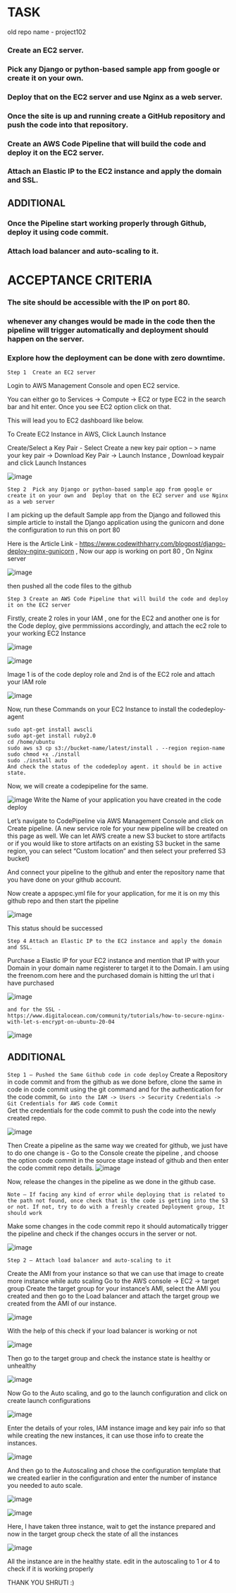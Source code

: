 # TASK
old repo name - project102

### Create an EC2 server.
### Pick any Django or python-based sample app from google or create it on your own.
### Deploy that on the EC2 server and use Nginx as a web server.
### Once the site is up and running create a GitHub repository and push the code into that repository.
### Create an AWS Code Pipeline that will build the code and deploy it on the EC2 server.
### Attach an Elastic IP to the EC2 instance and apply the domain and SSL.

## ADDITIONAL
### Once the Pipeline start working properly through Github, deploy it using code commit.
### Attach load balancer and auto-scaling to it.

# ACCEPTANCE CRITERIA

### The site should be accessible with the IP on port 80.
### whenever any changes would be made in the code then the pipeline will trigger automatically and deployment should happen on the server.
### Explore how the deployment can be done with zero downtime.

``` Step 1  Create an EC2 server ```

Login to AWS Management Console and open EC2 service.

You can either go to Services -> Compute -> EC2 or type EC2 in the search bar and hit enter. Once you see EC2 option click on that.

This will lead you to EC2 dashboard like below.

To Create EC2 Instance in AWS, Click Launch Instance

Create/Select a Key Pair - Select Create a new key pair option – > name your key pair -> Download Key Pair -> Launch Instance , Download keypair and click Launch Instances

![image](https://user-images.githubusercontent.com/67600604/171338086-a56c4cbd-a8f0-439e-9685-ba2dcd10361b.png)

``` Step 2  Pick any Django or python-based sample app from google or create it on your own and  Deploy that on the EC2 server and use Nginx as a web server ```

I am picking up the default Sample app from the Django and followed this simple article to install the Django application using the gunicorn and done the configuration to run this on port 80

Here is the Article Link - https://www.codewithharry.com/blogpost/django-deploy-nginx-gunicorn , Now our app is working on port 80 , On Nginx server

![image](https://user-images.githubusercontent.com/67600604/174781038-62c131a4-4a28-4d99-95b1-95c658977dc0.png)

then pushed all the code files to the github 

``` Step 3 Create an AWS Code Pipeline that will build the code and deploy it on the EC2 server ```

Firstly, create 2 roles in your IAM , one for the EC2 and another one is for the Code deploy, give permmissions accordingly, and attach the ec2 role to your working EC2 Instance 

![image](https://user-images.githubusercontent.com/67600604/174781797-25244da1-1bf7-4ef8-a36b-9c96d887e2fb.png)

![image](https://user-images.githubusercontent.com/67600604/174781875-9120c2ce-fbd5-4378-95ca-517bd945ce66.png)

Image 1 is of the code deploy role and 2nd is of the EC2 role and attach your IAM role

![image](https://user-images.githubusercontent.com/67600604/174782037-a7596cd8-93c1-4760-9d7c-77e027c59e69.png)

Now, run these Commands on your EC2 Instance to install the codedeploy-agent 

```sudo apt-get update
sudo apt-get install awscli
sudo apt-get install ruby2.0
cd /home/ubuntu
sudo aws s3 cp s3://bucket-name/latest/install . --region region-name sudo chmod +x ./install
sudo ./install auto
And check the status of the codedeploy agent. it should be in active state.
```

Now, we will create a codepipeline for the same.

![image](https://user-images.githubusercontent.com/67600604/174783022-d0ed55d3-0d2c-4318-b631-a1f0442cd8af.png) Write the Name of your application you have created in the code deploy 

Let’s navigate to CodePipeline via AWS Management Console and click on Create pipeline. (A new service role for your new pipeline will be created on this page as well. We can let AWS create a new S3 bucket to store artifacts or if you would like to store artifacts on an existing S3 bucket in the same region, you can select “Custom location” and then select your preferred S3 bucket)

And connect your pipeline to the github and enter the repository name that you have done on your github account. 

Now create a appspec.yml file for your application, for me it is on my this github repo and then start the pipeline 

![image](https://user-images.githubusercontent.com/67600604/174783555-db7f7467-6d0a-4f15-9d28-2b71a0348ed0.png)

This status should be successed

``` Step 4 Attach an Elastic IP to the EC2 instance and apply the domain and SSL. ```

Purchase a Elastic IP for your EC2 instance and mention that IP with your Domain in your domain name registerer to target it to the Domain. I am using the freenom.com here and the purchased domain is hitting the url that i have purchased

![image](https://user-images.githubusercontent.com/67600604/174784018-4a31674f-9d5d-40bf-b770-fd9affce838d.png)

``` and for the SSL - https://www.digitalocean.com/community/tutorials/how-to-secure-nginx-with-let-s-encrypt-on-ubuntu-20-04 ```

![image](https://user-images.githubusercontent.com/67600604/174784310-557f9ccf-eb87-4c04-93f3-1c2fdf56a43b.png)

## ADDITIONAL

``` Step 1 – Pushed the Same Github code in code deploy ``` 
Create a Repository  in code commit and from the github as we done before, clone the same in code in code commit using the git command and for the authentication for the code commit, 
``` Go into the IAM -> Users -> Security Credentials -> Git Credentials for AWS code Commit ```  
Get the credentials for the code commit to push the code into the newly created repo.

![image](https://user-images.githubusercontent.com/67600604/175942111-9ed0d09f-0990-4e93-bc5d-2ca731aa8817.png)

Then Create a pipeline as the same way we created for github, we just have to do one change is -
Go to the Console create the pipeline , and choose the option code commit in the source stage instead of github and then enter the code commit repo details.
![image](https://user-images.githubusercontent.com/67600604/175942308-bd94d0b3-ea32-4099-989a-2eba2fcc43a3.png)

Now, release the changes in the pipeline as we done in the github case.
```
Note – If facing any kind of error while deploying that is related to the path not found, once check that is the code is getting into the S3 or not. If not, try to do with a freshly created Deployment group, It should work
```

Make some changes in the code commit repo it should automatically trigger the pipeline and check if the changes occurs in the server or not.

![image](https://user-images.githubusercontent.com/67600604/175942505-01647a76-5592-41fc-b46f-d3984a0bd1cd.png)

``` Step 2 – Attach load balancer and auto-scaling to it ```

Create the AMI from your instance so that we can use that image to create more instance while auto scaling 
Go to the AWS console -> EC2 -> target group 
Create the target group for your instance’s AMI, select  the AMI you created and then go to the Load balancer and attach the target group we created from the AMI of our instance.

![image](https://user-images.githubusercontent.com/67600604/175942614-ea00bf7f-9dd1-425d-9d3b-9db69e45e90d.png)

With the help of this check if your load balancer is working or not

![image](https://user-images.githubusercontent.com/67600604/175942669-555c2253-9f04-4fad-99f8-239b03af7f2c.png)

Then go to the target group and check the instance state is healthy or unhealthy

![image](https://user-images.githubusercontent.com/67600604/175942739-06989083-fc16-4a1b-b775-f0a2c8cf1da9.png)

Now Go to the Auto scaling, and go to the launch configuration and click on create launch configurations

![image](https://user-images.githubusercontent.com/67600604/175942782-a47b5dcb-5f29-4ab9-99e1-d1f55325dc72.png)

Enter the details of your roles, IAM instance image and key pair info so that while creating the new instances, it can use those info to create the instances.

![image](https://user-images.githubusercontent.com/67600604/175942819-54947418-defc-4c1e-8289-40cd5039af91.png)

And then go to the Autoscaling and chose the configuration template that we created earlier in the configuration and enter the number of instance you needed to auto scale.

![image](https://user-images.githubusercontent.com/67600604/175942895-1dc3454b-32de-48a7-82e8-5cfa968a431a.png)

![image](https://user-images.githubusercontent.com/67600604/175942921-b0823376-ec99-4d34-a06a-d4290298d613.png)

Here, I have taken three instance, wait to get the instance prepared and now in the target group check the state of all the instances

![image](https://user-images.githubusercontent.com/67600604/175942972-33bf443b-9cdd-41ef-bce2-51062e55870b.png)

All the instance are in the healthy state. edit in the autoscaling to 1 or 4 to check if it is working properly

THANK YOU 
SHRUTI :)
